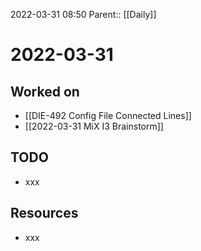 2022-03-31 08:50
Parent:: [[Daily]]

# 2022-03-31

## Worked on

- [[DIE-492 Config File Connected Lines]]
- [[2022-03-31 MiX I3 Brainstorm]]

## TODO

- xxx

## Resources

- xxx
